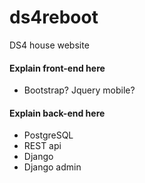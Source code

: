 # ds4reboot
DS4 house website

#### Explain front-end here #### 
- Bootstrap? Jquery mobile?

#### Explain back-end here ####
- PostgreSQL
- REST api
- Django 
- Django admin

